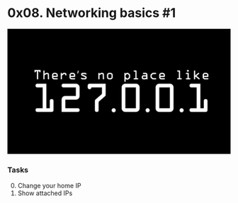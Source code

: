 # 0x08. Networking basics #1

![](ipaddress.png)

### Tasks
0. Change your home IP 
1. Show attached IPs 

